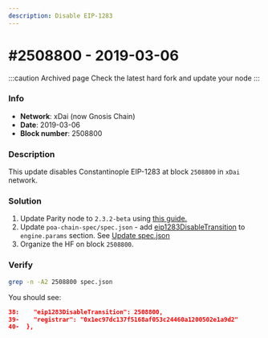 ```yaml
---
description: Disable EIP-1283
---
```


# #2508800 - 2019-03-06

:::caution Archived page
Check the latest hard fork and update your node
:::

### Info

* **Network**: xDai (now Gnosis Chain)
* **Date**: 2019-03-06
* **Block number**: 2508800

### Description

This update disables Constantinople EIP-1283 at block `2508800` in `xDai` network.

### Solution

1. Update Parity node to `2.3.2-beta` using [this guide.](https://www.poa.network/for-validators/hard-forks/parity-upgrade-guide)
2. Update `poa-chain-spec/spec.json` - add [eip1283DisableTransition](https://github.com/poanetwork/poa-chain-spec/pull/107/files#diff-42eb5109ad96d4ac46cdcbf18f2938deR38) to `engine.params` section. See [Update spec.json](/specs/hard-forks/spec.json-update)
3. Organize the HF on block `2508800`.

### Verify

```bash
grep -n -A2 2508800 spec.json
```

You should see:

```json
38:    "eip1283DisableTransition": 2508800,
39-    "registrar": "0x1ec97dc137f5168af053c24460a1200502e1a9d2"
40-  },
```
